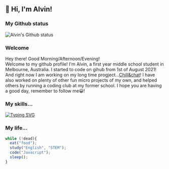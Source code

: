 ## 👋 Hi, I'm Alvin!
### My Github status
![Alvin's Github status](https://github-readme-stats.vercel.app/api?username=cheng-alvin)

### Welcome
Hey there! Good Morning/Afternoon/Evening!<br/>
Welcome to my github profile! I'm Alvin, a first year middle school student in Melbourne, Australia. I started to code on gihub from 1st of August 2021! And right now I am working on my long time progject...[Chill&chat](https://github.com/chillandchat)! I have also worked on plenty of other fun micro projects of my own, and helped others by running a coding club at my former school. 
I hope you are having a good day, remember to follow me😀! 
### My skills...
[![Typing SVG](https://readme-typing-svg.herokuapp.com?lines=Javascript;ReactJS;React+native;HTML;CSS;Express;MongoDB;NodeJS;Yarn)](https://git.io/typing-svg)

### My life...
```js
while (!dead){
  eat("food");
  study("English", "STEM");
  code("Javacript");
  sleep();
}
```

